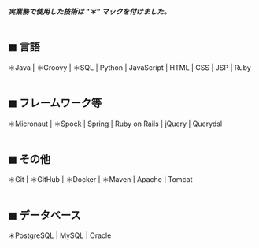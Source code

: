   ***実業務で使用した技術は "＊" マックを付けました。***  
  <br>
  ## **◼︎ 言語**  
  ＊Java | ＊Groovy | ＊SQL | Python | JavaScript | HTML | CSS | JSP | Ruby   
  <br>
  
  ## **◼︎ フレームワーク等**  
  ＊Micronaut | ＊Spock | Spring | Ruby on Rails | jQuery | Querydsl  
  <br>
  
  ## **◼︎ その他**  
  ＊Git | ＊GitHub | ＊Docker | ＊Maven | Apache | Tomcat  
  <br>
  
  ## **◼︎ データベース**  
  ＊PostgreSQL | MySQL | Oracle